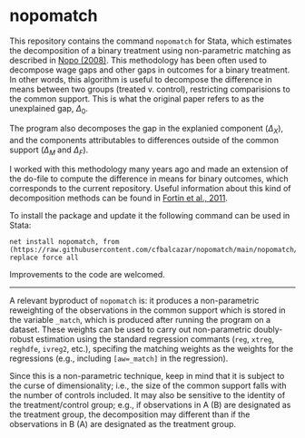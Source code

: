 # nopomatch

This repository contains the command ```nopomatch``` for Stata, which estimates the decomposition of a binary treatment using non-parametric matching as described in [Nopo (2008)](https://www.jstor.org/stable/40043147?seq=1). This methodology has been often used to decompose wage gaps and other gaps in outcomes for a binary treatment. In other words, this algorithm is useful to decompose the difference in means between two groups (treated v. control), restricting comparisions to the common support. This is what the original paper refers to as the unexplained gap, $\Delta_0$. 

The program also decomposes the gap in the explanied component ($\Delta_X$), and the components attributables to differences outside of the common support ($\Delta_M$ and $\Delta_F$).

I worked with this methodology many years ago and made an extension of the do-file to compute the difference in means for binary outcomes, which corresponds to the current repository. Useful information about this kind of decomposition methods can be found in [Fortin et al., 2011](https://www.sciencedirect.com/science/article/abs/pii/S0169721811004072).

To install the package and update it the following command can be used in Stata:
```
net install nopomatch, from (https://raw.githubusercontent.com/cfbalcazar/nopomatch/main/nopomatch/) replace force all
```

Improvements to the code are welcomed.

---

A relevant byproduct of ```nopomatch``` is: it produces a non-parametric reweighting of the observations in the common support which is stored in the variable ```_match```, which is produced after running the program on a dataset. These weights can be used to carry out non-parametric doubly-robust estimation using the standard regression commants (```reg```, ```xtreg```, ```reghdfe```, ```ivreg2```, etc.), specifing the matching weights as the weights for the regressions (e.g., including ```[aw=_match]``` in the regression). 

Since this is a non-parametric technique, keep in mind that it is subject to the curse of dimensionality; i.e., the size of the common support falls with the number of controls included. It may also be sensitive to the identity of the treatment/control group; e.g., if observations in A (B) are designated as the treatment group, the decomposition may different than if the observations in B (A) are designated as the treatment group.        
